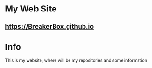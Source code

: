 # My Web Site
https://BreakerBox.github.io
---
# Info

This is my website, where will be my repositories and some information
